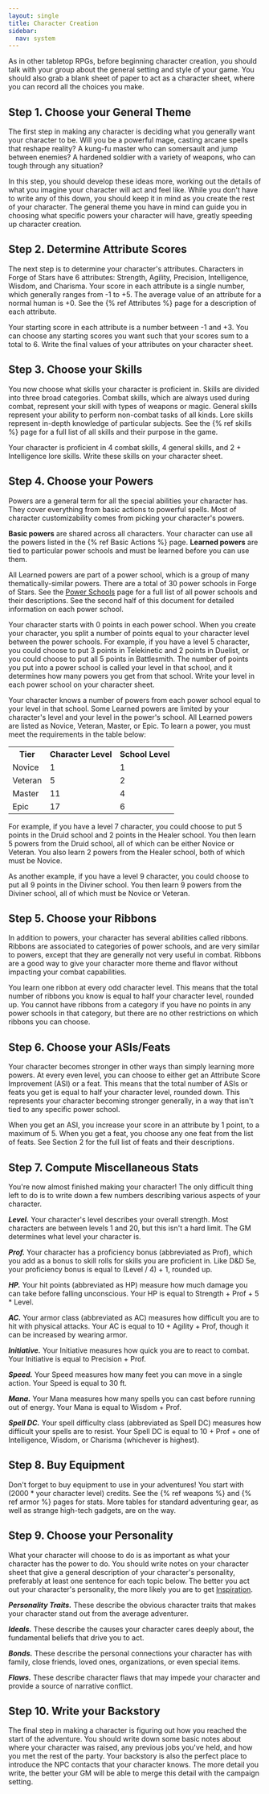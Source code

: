 ```yaml
---
layout: single
title: Character Creation
sidebar:
  nav: system
---
```


As in other tabletop RPGs, before beginning character creation, you should talk with your group about the general setting and style of your game. You should also grab a blank sheet of paper to act as a character sheet, where you can record all the choices you make. 

## Step 1. Choose your General Theme

The first step in making any character is deciding what you generally want your character to be. Will you be a powerful mage, casting arcane spells that reshape reality? A kung-fu master who can somersault and jump between enemies? A hardened soldier with a variety of weapons, who can tough through any situation?

In this step, you should develop these ideas more, working out the details of what you imagine your character will act and feel like. While you don't have to write any of this down, you should keep it in mind as you create the rest of your character. The general theme you have in mind can guide you in choosing what specific powers your character will have, greatly speeding up character creation.

## Step 2. Determine Attribute Scores

The next step is to determine your character's attributes. Characters in Forge of Stars have 6 attributes: Strength, Agility, Precision, Intelligence, Wisdom, and Charisma. Your score in each attribute is a single number, which generally ranges from -1 to +5. The average value of an attribute for a normal human is +0. See the {% ref Attributes %} page for a description of each attribute.

Your starting score in each attribute is a number between -1 and +3. You can choose any starting scores you want such that your scores sum to a total to 6. Write the final values of your attributes on your character sheet.

## Step 3. Choose your Skills

You now choose what skills your character is proficient in. Skills are divided into three broad categories. Combat skills, which are always used during combat, represent your skill with types of weapons or magic. General skills represent your ability to perform non-combat tasks of all kinds. Lore skills represent in-depth knowledge of particular subjects. See the {% ref skills %} page for a full list of all skills and their purpose in the game.

Your character is proficient in 4 combat skills, 4 general skills, and 2 + Intelligence lore skills. Write these skills on your character sheet.

## Step 4. Choose your Powers

Powers are a general term for all the special abilities your character has. They cover everything from basic actions to powerful spells. Most of character customizability comes from picking your character's powers.

**Basic powers** are shared across all characters. Your character can use all the powers listed in the {% ref Basic Actions %} page. **Learned powers** are tied to particular power schools and must be learned before you can use them.

All Learned powers are part of a power school, which is a group of many thematically-similar powers. There are a total of 30 power schools in Forge of Stars. See the [Power Schools](schools.html) page for a full list of all power schools and their descriptions. See the second half of this document for detailed information on each power school.

Your character starts with 0 points in each power school. When you create your character, you split a number of points equal to your character level between the power schools. For example, if you have a level 5 character, you could choose to put 3 points in Telekinetic and 2 points in Duelist, or you could choose to put all 5 points in Battlesmith. The number of points you put into a power school is called your level in that school, and it determines how many powers you get from that school. Write your level in each power school on your character sheet.

Your character knows a number of powers from each power school equal to your level in that school. Some Learned powers are limited by your character's level and your level in the power's school. All Learned powers are listed as Novice, Veteran, Master, or Epic. To learn a power, you must meet the requirements in the table below:

<table>
  <tr>
    <th>Tier</th>
    <th>Character Level</th>
    <th>School Level</th>
  </tr>
  <tr>
    <td>Novice</td>
    <td>1</td>
    <td>1</td>
  </tr>
  <tr>
    <td>Veteran</td>
    <td>5</td>
    <td>2</td>
  </tr>
  <tr>
    <td>Master</td>
    <td>11</td>
    <td>4</td>
  </tr>
  <tr>
    <td>Epic</td>
    <td>17</td>
    <td>6</td>
  </tr>
</table>

For example, if you have a level 7 character, you could choose to put 5 points in the Druid school and 2 points in the Healer school. You then learn 5 powers from the Druid school, all of which can be either Novice or Veteran. You also learn 2 powers from the Healer school, both of which must be Novice.

As another example, if you have a level 9 character, you could choose to put all 9 points in the Diviner school. You then learn 9 powers from the Diviner school, all of which must be Novice or Veteran.

## Step 5. Choose your Ribbons

In addition to powers, your character has several abilities called ribbons. Ribbons are associated to categories of power schools, and are very similar to powers, except that they are generally not very useful in combat. Ribbons are a good way to give your character more theme and flavor without impacting your combat capabilities.

You learn one ribbon at every odd character level. This means that the total number of ribbons you know is equal to half your character level, rounded up. You cannot have ribbons from a category if you have no points in any power schools in that category, but there are no other restrictions on which ribbons you can choose.

## Step 6. Choose your ASIs/Feats

Your character becomes stronger in other ways than simply learning more powers. At every even level, you can choose to either get an Attribute Score Improvement (ASI) or a feat. This means that the total number of ASIs or feats you get is equal to half your character level, rounded down. This represents your character becoming stronger generally, in a way that isn't tied to any specific power school.

When you get an ASI, you increase your score in an attribute by 1 point, to a maximum of 5. When you get a feat, you choose any one feat from the list of feats. See Section 2 for the full list of feats and their descriptions.

## Step 7. Compute Miscellaneous Stats

You're now almost finished making your character! The only difficult thing left to do is to write down a few numbers describing various aspects of your character.

***Level.*** Your character's level describes your overall strength. Most characters are between levels 1 and 20, but this isn't a hard limit. The GM determines what level your character is.

***Prof.*** Your character has a proficiency bonus (abbreviated as Prof), which you add as a bonus to skill rolls for skills you are proficient in. Like D&D 5e, your proficiency bonus is equal to (Level / 4) + 1, rounded up.

***HP.*** Your hit points (abbreviated as HP) measure how much damage you can take before falling unconscious. Your HP is equal to Strength + Prof + 5 * Level.

***AC.*** Your armor class (abbreviated as AC) measures how difficult you are to hit with physical attacks. Your AC is equal to 10 + Agility + Prof, though it can be increased by wearing armor.

***Initiative.*** Your Initiative measures how quick you are to react to combat. Your Initiative is equal to Precision + Prof.

***Speed.*** Your Speed measures how many feet you can move in a single action. Your Speed is equal to 30 ft.

***Mana.*** Your Mana measures how many spells you can cast before running out of energy. Your Mana is equal to Wisdom + Prof.

***Spell DC.*** Your spell difficulty class (abbreviated as Spell DC) measures how difficult your spells are to resist. Your Spell DC is equal to 10 + Prof + one of Intelligence, Wisdom, or Charisma (whichever is highest).

## Step 8. Buy Equipment

Don't forget to buy equipment to use in your adventures! You start with (2000 * your character level) credits. See the {% ref weapons %} and {% ref armor %} pages for stats. More tables for standard adventuring gear, as well as strange high-tech gadgets, are on the way.

## Step 9. Choose your Personality

What your character will choose to do is as important as what your character has the power to do. You should write notes on your character sheet that give a general description of your character's personality, preferably at least one sentence for each topic below. The better you act out your character's personality, the more likely you are to get [Inspiration](basic-rules.html#inspiration).

***Personality Traits.*** These describe the obvious character traits that makes your character stand out from the average adventurer.

***Ideals.*** These describe the causes your character cares deeply about, the fundamental beliefs that drive you to act.

***Bonds.*** These describe the personal connections your character has with family, close friends, loved ones, organizations, or even special items.

***Flaws.*** These describe character flaws that may impede your character and provide a source of narrative conflict.

## Step 10. Write your Backstory

The final step in making a character is figuring out how you reached the start of the adventure. You should write down some basic notes about where your character was raised, any previous jobs you've held, and how you met the rest of the party. Your backstory is also the perfect place to introduce the NPC contacts that your character knows. The more detail you write, the better your GM will be able to merge this detail with the campaign setting.

